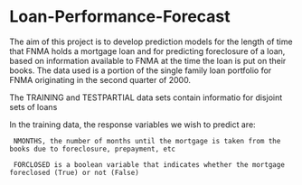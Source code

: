 # Loan-Performance-Forecast
The aim of this project is to develop prediction models for the length of time that FNMA holds a mortgage loan and for predicting foreclosure of a loan, based on information available to FNMA at the time the loan is put on their books. The data used is a portion of the single family loan portfolio for FNMA originating in the second quarter of 2000.

The TRAINING and TESTPARTIAL data sets contain informatio for disjoint sets of loans

In the training data, the response variables we wish to predict are:

     NMONTHS, the number of months until the mortgage is taken from the books due to foreclosure, prepayment, etc
     
     FORCLOSED is a boolean variable that indicates whether the mortgage foreclosed (True) or not (False)
